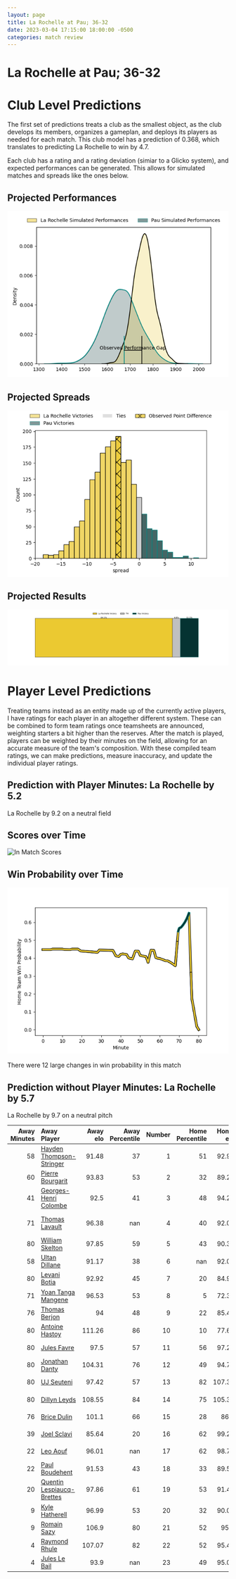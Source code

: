```yaml
---  
layout: page  
title: La Rochelle at Pau; 36-32  
date: 2023-03-04 17:15:00 18:00:00 -0500  
categories: match review  
---
```

# La Rochelle at Pau; 36-32

# Club Level Predictions


The first set of predictions treats a club as the smallest object, as the club develops its members, organizes a gameplan, and deploys its players as needed for each match. This club model has a prediction of 0.368, which translates to predicting La Rochelle to win by 4.7.

Each club has a rating and a rating deviation (simiar to a Glicko system), and expected performances can be generated. This allows for simulated matches and spreads like the ones below.
## Projected Performances


![Projected Performances](plots/performances_2023-03-04-Pau-LaRochelle.png)
## Projected Spreads


![Projected Spreads](plots/spreads_2023-03-04-Pau-LaRochelle.png)
## Projected Results


![Projected Results](plots/resultbar_2023-03-04-Pau-LaRochelle.png)
# Player Level Predictions


Treating teams instead as an entity made up of the currently active players, I have ratings for each player in an altogether different system. These can be combined to form team ratings once teamsheets are announced, weighting starters a bit higher than the reserves. After the match is played, players can be weighted by their minutes on the field, allowing for an accurate measure of the team's composition. With these compiled team ratings, we can make predictions, measure inaccuracy, and update the individual player ratings.
## Prediction with Player Minutes: La Rochelle by 5.2


La Rochelle by 9.2 on a neutral field
## Scores over Time


![In Match Scores](plots/recap_scores_2023-03-04-Pau-LaRochelle.png)
## Win Probability over Time


![In Match Predictions](plots/recap_prob_2023-03-04-Pau-LaRochelle.png)

There were 12 large changes in win probability in this match
## Prediction without Player Minutes: La Rochelle by 5.7


La Rochelle by 9.7 on a neutral pitch



|   Away Minutes | Away Player                                                                       |   Away elo |   Away Percentile |   Number |   Home Percentile |   Home elo | Home Player                                                                    |   Home Minutes |
|---------------:|:----------------------------------------------------------------------------------|-----------:|------------------:|---------:|------------------:|-----------:|:-------------------------------------------------------------------------------|---------------:|
|             58 | [Hayden Thompson-Stringer](..//playerfiles//HaydenThompson-Stringer_cleaned.md)   |      91.48 |                37 |        1 |                51 |      92.95 | [Ignacio David Calles](..//playerfiles//IgnacioDavidCalles_cleaned.md)         |              5 |
|             60 | [Pierre Bourgarit](..//playerfiles//PierreBourgarit_cleaned.md)                   |      93.83 |                53 |        2 |                32 |      89.28 | [Lucas Rey](..//playerfiles//LucasRey_cleaned.md)                              |             60 |
|             41 | [Georges-Henri Colombe](..//playerfiles//Georges-HenriColombe_cleaned.md)         |      92.5  |                41 |        3 |                48 |      94.28 | [Siate Tokolahi](..//playerfiles//SiateTokolahi_cleaned.md)                    |             60 |
|             71 | [Thomas Lavault](..//playerfiles//ThomasLavault_cleaned.md)                       |      96.38 |               nan |        4 |                40 |      92.02 | [Lekima Vuda Tagitagivalu](..//playerfiles//LekimaVudaTagitagivalu_cleaned.md) |             50 |
|             80 | [William Skelton](..//playerfiles//WilliamSkelton_cleaned.md)                     |      97.85 |                59 |        5 |                43 |      90.37 | [Fabrice Metz](..//playerfiles//FabriceMetz_cleaned.md)                        |             80 |
|             58 | [Ultan Dillane](..//playerfiles//UltanDillane_cleaned.md)                         |      91.17 |                38 |        6 |               nan |      92.06 | [Luke Whitelock](..//playerfiles//LukeWhitelock_cleaned.md)                    |             80 |
|             80 | [Levani Botia](..//playerfiles//LevaniBotia_cleaned.md)                           |      92.92 |                45 |        7 |                20 |      84.92 | [Reece Hewat](..//playerfiles//ReeceHewat_cleaned.md)                          |             64 |
|             71 | [Yoan Tanga Mangene](..//playerfiles//YoanTangaMangene_cleaned.md)                |      96.53 |                53 |        8 |                 5 |      72.36 | [Sacha Zegueur](..//playerfiles//SachaZegueur_cleaned.md)                      |             70 |
|             76 | [Thomas Berjon](..//playerfiles//ThomasBerjon_cleaned.md)                         |      94    |                48 |        9 |                22 |      85.48 | [Dan Robson](..//playerfiles//DanRobson_cleaned.md)                            |             60 |
|             80 | [Antoine Hastoy](..//playerfiles//AntoineHastoy_cleaned.md)                       |     111.26 |                86 |       10 |                10 |      77.64 | [Zack Henry](..//playerfiles//ZackHenry_cleaned.md)                            |             80 |
|             80 | [Jules Favre](..//playerfiles//JulesFavre_cleaned.md)                             |      97.5  |                57 |       11 |                56 |      97.24 | [Daniel Ikpefan](..//playerfiles//DanielIkpefan_cleaned.md)                    |             80 |
|             80 | [Jonathan Danty](..//playerfiles//JonathanDanty_cleaned.md)                       |     104.31 |                76 |       12 |                49 |      94.77 | [Nathan Decron](..//playerfiles//NathanDecron_cleaned.md)                      |             50 |
|             80 | [UJ Seuteni](..//playerfiles//UJSeuteni_cleaned.md)                               |      97.42 |                57 |       13 |                82 |     107.38 | [Émilien Gailleton](..//playerfiles//ÉmilienGailleton_cleaned.md)              |             80 |
|             80 | [Dillyn Leyds](..//playerfiles//DillynLeyds_cleaned.md)                           |     108.55 |                84 |       14 |                75 |     105.33 | [Clément Laporte](..//playerfiles//ClémentLaporte_cleaned.md)                  |             80 |
|             76 | [Brice Dulin](..//playerfiles//BriceDulin_cleaned.md)                             |     101.1  |                66 |       15 |                28 |      86.1  | [Jack Maddocks](..//playerfiles//JackMaddocks_cleaned.md)                      |             80 |
|             39 | [Joel Sclavi](..//playerfiles//JoelSclavi_cleaned.md)                             |      85.64 |                20 |       16 |                62 |      99.21 | [Rémi Seneca](..//playerfiles//RémiSeneca_cleaned.md)                          |             75 |
|             22 | [Leo Aouf](..//playerfiles//LeoAouf_cleaned.md)                                   |      96.01 |               nan |       17 |                62 |      98.78 | [Santiago Grondona](..//playerfiles//SantiagoGrondona_cleaned.md)              |             30 |
|             22 | [Paul Boudehent](..//playerfiles//PaulBoudehent_cleaned.md)                       |      91.53 |                43 |       18 |                33 |      89.58 | [Jale Vatubua](..//playerfiles//JaleVatubua_cleaned.md)                        |             30 |
|             20 | [Quentin Lespiaucq-Brettes](..//playerfiles//QuentinLespiaucq-Brettes_cleaned.md) |      97.86 |                61 |       19 |                53 |      91.42 | [Youri Delhommel](..//playerfiles//YouriDelhommel_cleaned.md)                  |             20 |
|              9 | [Kyle Hatherell](..//playerfiles//KyleHatherell_cleaned.md)                       |      96.99 |                53 |       20 |                32 |      90.07 | [Nicolas Corato](..//playerfiles//NicolasCorato_cleaned.md)                    |             20 |
|              9 | [Romain Sazy](..//playerfiles//RomainSazy_cleaned.md)                             |     106.9  |                80 |       21 |                52 |      95.2  | [Thibault Daubagna](..//playerfiles//ThibaultDaubagna_cleaned.md)              |             20 |
|              4 | [Raymond Rhule](..//playerfiles//RaymondRhule_cleaned.md)                         |     107.07 |                82 |       22 |                52 |      95.47 | [Martin Puech](..//playerfiles//MartinPuech_cleaned.md)                        |             16 |
|              4 | [Jules Le Bail](..//playerfiles//JulesLeBail_cleaned.md)                          |      93.9  |               nan |       23 |                49 |      95.08 | [Brent Liufau](..//playerfiles//BrentLiufau_cleaned.md)                        |             10 |

